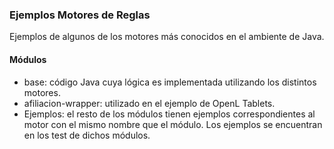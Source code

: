 ### Ejemplos Motores de Reglas
Ejemplos de algunos de los motores más conocidos en el ambiente de Java.
#### Módulos
- base: código Java cuya lógica es implementada utilizando los distintos motores.
- afiliacion-wrapper: utilizado en el ejemplo de OpenL Tablets.
- Ejemplos: el resto de los módulos tienen ejemplos correspondientes al motor con el mismo nombre que el módulo. Los ejemplos se encuentran en los test de dichos módulos.
